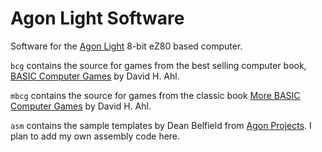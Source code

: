 # Agon Light Software

Software for the [Agon Light](https://www.thebyteattic.com/p/agon.html) 8-bit
eZ80 based computer.

`bcg` contains the source for games from the best selling computer book,
[BASIC Computer Games](https://en.wikipedia.org/wiki/BASIC_Computer_Games) by
David H. Ahl.

`mbcg` contains the source for games from the classic book
[More BASIC Computer Games](https://archive.org/details/More_BASIC_Computer_Games)
by David H. Ahl.

`asm` contains the sample templates by Dean Belfield from
[Agon Projects](https://github.com/breakintoprogram/agon-projects). I plan to
add my own assembly code here.
